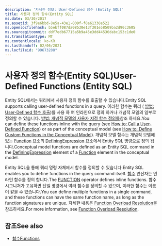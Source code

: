 ```yaml
---
description: '자세한 정보: User-Defined 함수 (Entity SQL)'
title: 사용자 정의 함수(Entity SQL)
ms.date: 03/30/2017
ms.assetid: 3f9e6bbd-8e5a-43e1-809f-f8a61338e522
ms.openlocfilehash: b5ebff087da08530e13f301e58509ba2d90c3605
ms.sourcegitcommit: ddf7edb67715a5b9a45e3dd44536dabc153c1de0
ms.translationtype: MT
ms.contentlocale: ko-KR
ms.lasthandoff: 02/06/2021
ms.locfileid: "99673208"
---
```

# <a name="user-defined-functions-entity-sql"></a><span data-ttu-id="344a4-103">사용자 정의 함수(Entity SQL)</span><span class="sxs-lookup"><span data-stu-id="344a4-103">User-Defined Functions (Entity SQL)</span></span>

<span data-ttu-id="344a4-104">Entity SQL에서는 쿼리에서 사용자 정의 함수를 호출할 수 있습니다.</span><span class="sxs-lookup"><span data-stu-id="344a4-104">Entity SQL supports calling user-defined functions in a query.</span></span> <span data-ttu-id="344a4-105">이러한 함수는 쿼리 ( [방법: User-Defined 함수 호출](/previous-versions/dotnet/netframework-4.0/dd490951(v=vs.100)))를 사용 하 여 인라인으로 정의 하거나 개념적 모델의 일부로 정의할 수 있습니다. [방법: 개념적 모델의 사용자 지정 함수 정의를](/previous-versions/dotnet/netframework-4.0/dd456812(v=vs.100))참조 하세요.</span><span class="sxs-lookup"><span data-stu-id="344a4-105">You can define these functions inline with the query (see [How to: Call a User-Defined Function](/previous-versions/dotnet/netframework-4.0/dd490951(v=vs.100))) or as part of the conceptual model (see [How to: Define Custom Functions in the Conceptual Model](/previous-versions/dotnet/netframework-4.0/dd456812(v=vs.100))).</span></span> <span data-ttu-id="344a4-106">개념적 모델 함수는 개념적 모델에 있는 [Function](/ef/ef6/modeling/designer/advanced/edmx/csdl-spec#function-element-csdl) 요소의 [DefiningExpression](/ef/ef6/modeling/designer/advanced/edmx/csdl-spec#definingexpression-element-csdl) 요소에서 Entity SQL 명령으로 정의 됩니다.</span><span class="sxs-lookup"><span data-stu-id="344a4-106">Conceptual model functions are defined as an Entity SQL command in the [DefiningExpression](/ef/ef6/modeling/designer/advanced/edmx/csdl-spec#definingexpression-element-csdl) element of a [Function](/ef/ef6/modeling/designer/advanced/edmx/csdl-spec#function-element-csdl) element in the conceptual model.</span></span>  
  
 <span data-ttu-id="344a4-107">Entity SQL을 통해 쿼리 명령 자체에서 함수를 정의할 수 있습니다.</span><span class="sxs-lookup"><span data-stu-id="344a4-107">Entity SQL enables you to define functions in the query command itself.</span></span> <span data-ttu-id="344a4-108">[함수](function-entity-sql.md) 연산자는 인라인 함수를 정의 합니다.</span><span class="sxs-lookup"><span data-stu-id="344a4-108">The [FUNCTION](function-entity-sql.md) operator defines inline functions.</span></span> <span data-ttu-id="344a4-109">함수 시그니처가 고유하면 단일 명령에서 여러 함수를 정의할 수 있으며, 이러한 함수는 이름이 같을 수 있습니다.</span><span class="sxs-lookup"><span data-stu-id="344a4-109">You can define multiple functions in a single command, and these functions can have the same function name, as long as the function signatures are unique.</span></span> <span data-ttu-id="344a4-110">자세한 내용은 [Function Overload Resolution](function-overload-resolution-entity-sql.md)을 참조하세요.</span><span class="sxs-lookup"><span data-stu-id="344a4-110">For more information, see [Function Overload Resolution](function-overload-resolution-entity-sql.md).</span></span>  
  
## <a name="see-also"></a><span data-ttu-id="344a4-111">참조</span><span class="sxs-lookup"><span data-stu-id="344a4-111">See also</span></span>

- [<span data-ttu-id="344a4-112">함수</span><span class="sxs-lookup"><span data-stu-id="344a4-112">Functions</span></span>](functions-entity-sql.md)
